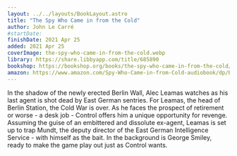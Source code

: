 ```yaml
---
layout: ../../layouts/BookLayout.astro
title: "The Spy Who Came in from the Cold"
author: John Le Carré
#startDate:
finishDate: 2021 Apr 25
added: 2021 Apr 25
coverImage: the-spy-who-came-in-from-the-cold.webp
library: https://share.libbyapp.com/title/685890
bookshop: https://bookshop.org/books/the-spy-who-came-in-from-the-cold/9780143124757
amazon: https://www.amazon.com/Spy-Who-Came-in-from-Cold-audiobook/dp/B007N6GJ3G/
---
```


In the shadow of the newly erected Berlin Wall, Alec Leamas watches as his last agent is shot dead by East German sentries. For Leamas, the head of Berlin Station, the Cold War is over. As he faces the prospect of retirement or worse - a desk job - Control offers him a unique opportunity for revenge. Assuming the guise of an embittered and dissolute ex-agent, Leamas is set up to trap Mundt, the deputy director of the East German Intelligence Service - with himself as the bait. In the background is George Smiley, ready to make the game play out just as Control wants.  

